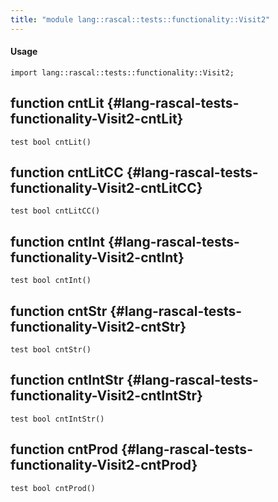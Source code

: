 ```yaml
---
title: "module lang::rascal::tests::functionality::Visit2"
---
```


#### Usage

`import lang::rascal::tests::functionality::Visit2;`


## function cntLit {#lang-rascal-tests-functionality-Visit2-cntLit}

```rascal
test bool cntLit()

```

## function cntLitCC {#lang-rascal-tests-functionality-Visit2-cntLitCC}

```rascal
test bool cntLitCC()

```

## function cntInt {#lang-rascal-tests-functionality-Visit2-cntInt}

```rascal
test bool cntInt()

```

## function cntStr {#lang-rascal-tests-functionality-Visit2-cntStr}

```rascal
test bool cntStr()

```

## function cntIntStr {#lang-rascal-tests-functionality-Visit2-cntIntStr}

```rascal
test bool cntIntStr()

```

## function cntProd {#lang-rascal-tests-functionality-Visit2-cntProd}

```rascal
test bool cntProd()

```

